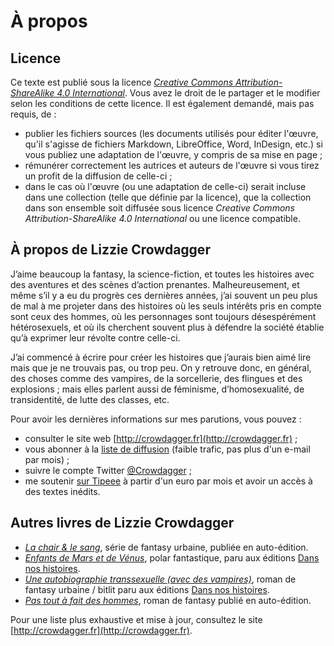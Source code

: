 À propos
========

Licence
--------

Ce texte est publié sous la licence [*Creative Commons
Attribution-ShareAlike 4.0 International*](https://creativecommons.org/licenses/by-sa/4.0/). Vous
avez le droit de le partager et le modifier selon les conditions de
cette licence. Il est également demandé, mais pas requis, de : 

* publier les fichiers sources (les documents utilisés pour éditer
  l'œuvre, qu'il s'agisse de fichiers Markdown, LibreOffice, Word,
  InDesign, etc.) si vous publiez une adaptation de l'œuvre, y compris
  de sa mise en page ; 
* rémunérer correctement les autrices et auteurs de l'œuvre si vous
  tirez un profit de la diffusion de celle-ci ; 
* dans le cas où l'œuvre (ou une adaptation de celle-ci) serait
  incluse dans une collection (telle que définie par la licence), que
  la collection dans son ensemble soit diffusée sous licence
  *Creative Commons Attribution-ShareAlike 4.0 International* ou une
  licence compatible. 

À propos de Lizzie Crowdagger 
-----------------------------

J’aime beaucoup la fantasy, la science-fiction, et toutes les histoires avec des aventures et des scènes d’action prenantes. Malheureusement, et même s’il y a eu du progrès ces dernières années, j’ai souvent un peu plus de mal à me projeter dans des histoires où les seuls intérêts pris en compte sont ceux des hommes, où les personnages sont toujours désespérément hétérosexuels, et où ils cherchent souvent plus à défendre la société établie qu’à exprimer leur révolte contre celle-ci.

J’ai commencé à écrire pour créer les histoires que j’aurais bien aimé lire mais que je ne trouvais pas, ou trop peu. On y retrouve donc, en général, des choses comme des vampires, de la sorcellerie, des flingues et des explosions ; mais elles parlent aussi de féminisme, d’homosexualité, de transidentité, de lutte des classes, etc.

Pour avoir les dernières informations sur mes parutions, vous pouvez :

* consulter le site web [http://crowdagger.fr](http://crowdagger.fr) ;
* vous abonner à la
[liste de diffusion](http://lists.crowdagger.fr/wws/info/crowdagger)
(faible trafic, pas plus d'un e-mail par mois) ;
* suivre le compte Twitter
[@Crowdagger](https://twitter.com/Crowdagger) ;
* me soutenir [sur Tipeee](https://www.tipeee.com/lizzie-crowdagger) à
  partir d'un euro par mois et avoir un accès à des textes inédits.

Autres livres de Lizzie Crowdagger 
----------------------------------

* [*La chair & le sang*](http://crowdagger.fr/index.php?post/2016/12/16/La-chair-le-sang-%28COMING-SOON%29), série de fantasy urbaine, publiée en auto-édition.
* [*Enfants de Mars et de Vénus*](http://crowdagger.fr/index.php?post/2015/12/03/Enfants-de-Mars-et-de-V%C3%A9nus),
polar fantastique, paru aux éditions [Dans nos histoires](http://dansnoshistoires.org).
* [*Une autobiographie transsexuelle (avec des vampires)*](http://crowdagger.fr/index.php?post/2011/10/16/Une-autobiographie-transsexuelle-%28avec-des-vampires%29), roman de
fantasy urbaine / bitlit paru aux éditions [Dans nos histoires](http://dansnoshistoires.org).
* [*Pas tout à fait des hommes*](http://crowdagger.fr/index.php?post/2010/08/12/Pas-tout-%C3%A0-fait-des-hommes),
roman de fantasy publié en
auto-édition.

Pour une liste plus exhaustive et mise à jour, consultez le site [http://crowdagger.fr](http://crowdagger.fr).
